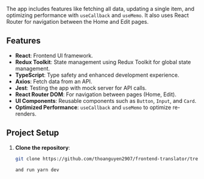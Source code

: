 
The app includes features like fetching all data, updating a single item, and optimizing performance with `useCallback` and `useMemo`. It also uses React Router for navigation between the Home and Edit pages.

## Features
- **React**: Frontend UI framework.
- **Redux Toolkit**: State management using Redux Toolkit for global state management.
- **TypeScript**: Type safety and enhanced development experience.
- **Axios**: Fetch data from an API.
- **Jest**: Testing the app with mock server for API calls.
- **React Router DOM**: For navigation between pages (Home, Edit).
- **UI Components**: Reusable components such as `Button`, `Input`, and `Card`.
- **Optimized Performance**: `useCallback` and `useMemo` to optimize re-renders.

## Project Setup

1. **Clone the repository**:
   ```bash
   git clone https://github.com/thoanguyen2907/frontend-translator/tree/main

   and run yarn dev 
